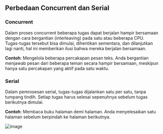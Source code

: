 ## Perbedaan Concurrent dan Serial

### Concurrent 
Dalam proses concurrent  beberapa tugas dapat berjalan hampir bersamaan dengan cara bergantian (interleaving) pada satu atau beberapa CPU.
Tugas-tugas tersebut bisa dimulai, dihentikan sementara, dan dilanjutkan lagi nanti, hal ini memberikan ilusi bahwa mereka berjalan bersamaan.

**Contoh**:
Mengelola beberapa percakapan pesan teks.
Anda bergantian menjawab pesan dari beberapa teman secara hampir bersamaan, meskipun hanya satu percakapan yang aktif pada satu waktu.

### Serial
Dalam pemrosesan serial, tugas-tugas dijalankan satu per satu, tanpa tumpang tindih. 
Setiap tugas harus selesai sepenuhnya sebelum tugas berikutnya dimulai.

**Contoh**:
Membaca buku halaman demi halaman. Anda menyelesaikan satu halaman sebelum berpindah ke halaman berikutnya.

![image](https://github.com/azzasalsaars/SysOP24-3123521017/assets/160559457/7f8a41a3-2cbb-4ad7-87ac-125c8f4259e4)
